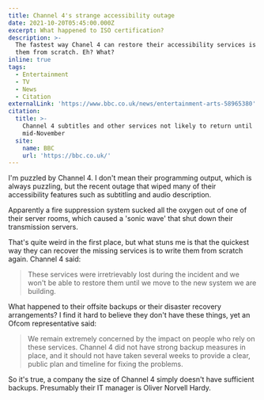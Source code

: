 ```yaml
---
title: Channel 4's strange accessibility outage
date: 2021-10-20T05:45:00.000Z
excerpt: What happened to ISO certification?
description: >-
  The fastest way Chanel 4 can restore their accessibility services is to write
  them from scratch. Eh? What?
inline: true
tags:
  - Entertainment
  - TV
  - News
  - Citation
externalLink: 'https://www.bbc.co.uk/news/entertainment-arts-58965380'
citation:
  title: >-
    Channel 4 subtitles and other services not likely to return until
    mid-November
  site:
    name: BBC
    url: 'https://bbc.co.uk/'
---
```

I'm puzzled by Channel 4. I don't mean their programming output, which is always puzzling, but the recent outage that wiped many of their accessibility features such as subtitling and audio description.

Apparently a fire suppression system sucked all the oxygen out of one of their server rooms, which caused a 'sonic wave' that shut down their transmission servers.

That's quite weird in the first place, but what stuns me is that the quickest way they can recover the missing services is to write them from scratch again. Channel 4 said:

> These services were irretrievably lost during the incident and we won't be able to restore them until we move to the new system we are building.

What happened to their offsite backups or their disaster recovery arrangements? I find it hard to believe they don't have these things, yet an Ofcom representative said:

> We remain extremely concerned by the impact on people who rely on these services. Channel 4 did not have strong backup measures in place, and it should not have taken several weeks to provide a clear, public plan and timeline for fixing the problems.

So it's true, a company the size of Channel 4 simply doesn't have sufficient backups. Presumably their IT manager is Oliver Norvell Hardy.




